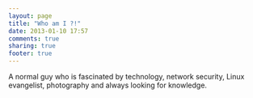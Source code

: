 ```yaml
---
layout: page
title: "Who am I ?!"
date: 2013-01-10 17:57
comments: true
sharing: true
footer: true
---
```


A normal guy who is fascinated by technology, network security, Linux evangelist, photography and always looking for knowledge.

